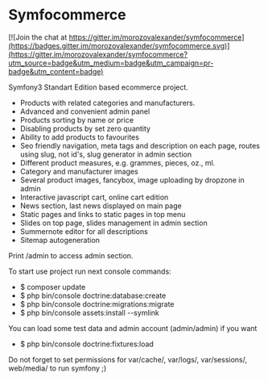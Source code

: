 Symfocommerce
=====

[![Join the chat at https://gitter.im/morozovalexander/symfocommerce](https://badges.gitter.im/morozovalexander/symfocommerce.svg)](https://gitter.im/morozovalexander/symfocommerce?utm_source=badge&utm_medium=badge&utm_campaign=pr-badge&utm_content=badge)

Symfony3 Standart Edition based ecommerce project.

- Products with related categories and manufacturers.
- Advanced and convenient admin panel
- Products sorting by name or price
- Disabling products by set zero quantity
- Ability to add products to favourites
- Seo friendly navigation, meta tags and description on each page, routes using slug, 
not id's, slug generator in admin section
- Different product measures, e.g. grammes, pieces, oz., ml.
- Category and manufacturer images
- Several product images, fancybox, image uploading by dropzone in admin
- Interactive javascript cart, online cart edition
- News section, last news displayed on main page
- Static pages and links to static pages in top menu
- Slides on top page, slides management in admin section
- Summernote editor for all descriptions
- Sitemap autogeneration

Print /admin to access admin section.

To start use project run next console commands:

- $ composer update
- $ php bin/console doctrine:database:create
- $ php bin/console doctrine:migrations:migrate
- $ php bin/console assets:install --symlink

You can load some test data and admin account (admin/admin) if you want

- $ php bin/console doctrine:fixtures:load

Do not forget to set permissions for var/cache/, var/logs/, var/sessions/, web/media/ to run symfony ;)
